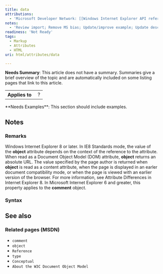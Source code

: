 ```yaml
---
title: data
attributions:
  - 'Microsoft Developer Network: [[Windows Internet Explorer API reference](http://msdn.microsoft.com/en-us/library/ie/hh828809%28v=vs.85%29.aspx) Article]'
notes:
  - 'Review import; Remove MS bias; Update/improve example; Update descriptions; Fix lists & compatibility info'
readiness: 'Not Ready'
tags:
  - Markup
  - Attributes
  - HTML
uri: html/attributes/data

---
```

**Needs Summary**: This article does not have a summary. Summaries give a brief overview of the topic and are automatically included on some listing pages that link to this article.

<table class="wikitable">
<tr>
<th>
Applies to

</th>
<td>
 ?

</td>
</tr>
</table>
**Needs Examples**: This section should include examples.

## Notes

### Remarks

Windows Internet Explorer 8 or later. In IE8 Standards mode, the value of the **object** attribute depends on the context of the reference to the attribute. When read as a Document Object Model (DOM) attribute, **object** returns an absolute URL. The value specified by the page author is returned when **object** is read as a content attribute, when the page is displayed in an earler document compatibility mode, or when the page is viewed with an earlier version of the browser. For more information, see Attribute Differences in Internet Explorer 8. In Microsoft Internet Explorer 6 and greater, this property applies to the **comment** object.

### Syntax

## See also

### Related pages (MSDN)

-   `comment`
-   `object`
-   `Reference`
-   `type`
-   `Conceptual`
-   `About the W3C Document Object Model`
